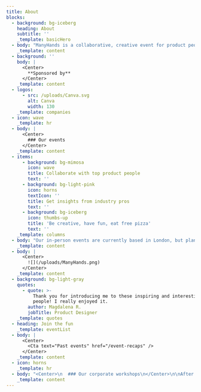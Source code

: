 ```yaml
---
title: About
blocks:
  - background: bg-iceberg
    heading: About
    subtitle: ''
    _template: basicHero
  - body: "ManyHands is a collaborative, creative event for product people.\n\nWe felt like there was a gap in the industry for networking opportunities people actually enjoy - something that fosters real connection and community and, most importantly, is genuinely fun.\n\nWe decided to fix that, and we're still riding the high of being told that ManyHands 'doesn't feel like a work event' to this day. \U0001F389\n"
    _template: content
  - background: ''
    body: |
      <Center>
        **Sponsored by**
      </Center>
    _template: content
  - logos:
      - src: /uploads/Canva.svg
        alt: Canva
        width: 130
    _template: companies
  - icon: wave
    _template: hr
  - body: |
      <Center>
        ### Our events
      </Center>
    _template: content
  - items:
      - background: bg-mimosa
        icon: wave
        title: Collaborate with top product people
        text: ''
      - background: bg-light-pink
        icon: horns
        textIcon: ''
        title: Get insights from industry pros
        text: ''
      - background: bg-iceberg
        icon: thumbs-up
        title: 'Be creative, have fun, eat free pizza'
        text: ''
    _template: columns
  - body: "Our in-person events are currently based in London, but plans are in place to travel to other cities in the UK soon. Watch this space! \U0001F440\n"
    _template: content
  - body: |
      <Center>
        ![](/uploads/ManyHands.png)
      </Center>
    _template: content
  - background: bg-light-gray
    quotes:
      - quote: >-
          Thank you for introducing me to these inspiring and interesting
          people! I really enjoyed it.
        author: Magdalena R.
        jobTitle: Product Designer
    _template: quotes
  - heading: Join the fun
    _template: eventList
  - body: |
      <Center>
        <Cta text="Past events" href="/event-recaps" />
      </Center>
    _template: content
  - icon: horns
    _template: hr
  - body: "<Center>\n  ### Our corporate workshops\n</Center>\n\nAfter the massive success of our in-person events, attendees have been asking us to to bring the fun and laughter of ManyHands to their internal teams so they can experience the benefits with their colleagues.\\\n\\\nOur ‘ManyHands for Teams’ workshops aim to promote creativity and innovative thinking across departments in your organisation by breaking out of BAU through collaborative creative challenges.\n\nBookings are currently open - and we'll even do it for free. \U0001F918\n\n<Center>\n  <Cta text=\"Learn more\" href=\"/ManyHands-for-Teams\" />\n</Center>\n"
    _template: content
---
```



